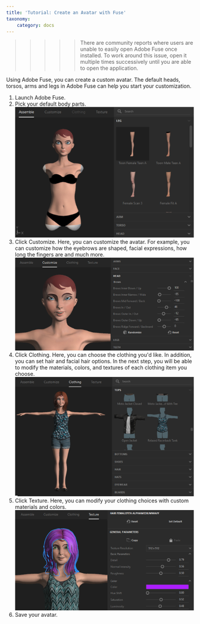 ```yaml
---
title: 'Tutorial: Create an Avatar with Fuse'
taxonomy:
    category: docs
---
```


>>>>>There are community reports where users are unable to easily open Adobe Fuse once installed. To work around this issue, open it multiple times successively until you are able to open the application.

Using Adobe Fuse, you can create a custom avatar. The default heads, torsos, arms and legs in Adobe Fuse can help you start your customization.

1. Launch Adobe Fuse.
2. Pick your default body parts. ![](fuse-assemble.png)
3. Click Customize. Here, you can customize the avatar. For example, you can customize how the eyebrows are shaped, facial expressions, how long the fingers are and much more. ![](fuse-customize.png)
4. Click Clothing. Here, you can choose the clothing you'd like. In addition, you can set hair and facial hair options. In the next step, you will be able to modify the materials, colors, and textures of each clothing item you choose.![](fuse-clothing.png)
5. Click Texture. Here, you can modify your clothing choices with custom materials and colors. ![](fuse-texture.png)
6. Save your avatar.

